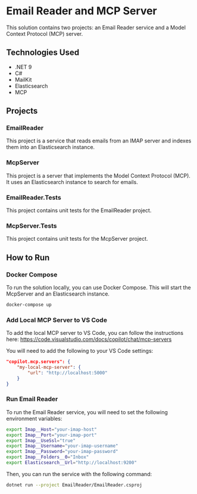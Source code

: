 # Email Reader and MCP Server

This solution contains two projects: an Email Reader service and a Model Context Protocol (MCP) server.

## Technologies Used

- .NET 9
- C#
- MailKit
- Elasticsearch
- MCP

## Projects

### EmailReader

This project is a service that reads emails from an IMAP server and indexes them into an Elasticsearch instance.

### McpServer

This project is a server that implements the Model Context Protocol (MCP). It uses an Elasticsearch instance to search for emails.

### EmailReader.Tests

This project contains unit tests for the EmailReader project.

### McpServer.Tests

This project contains unit tests for the McpServer project.

## How to Run

### Docker Compose

To run the solution locally, you can use Docker Compose. This will start the McpServer and an Elasticsearch instance.

```bash
docker-compose up
```

### Add Local MCP Server to VS Code

To add the local MCP server to VS Code, you can follow the instructions here: https://code.visualstudio.com/docs/copilot/chat/mcp-servers

You will need to add the following to your VS Code settings:

```json
"copilot.mcp.servers": {
    "my-local-mcp-server": {
        "url": "http://localhost:5000"
    }
}
```

### Run Email Reader

To run the Email Reader service, you will need to set the following environment variables:

```bash
export Imap__Host="your-imap-host"
export Imap__Port="your-imap-port"
export Imap__UseSsl="true"
export Imap__Username="your-imap-username"
export Imap__Password="your-imap-password"
export Imap__Folders__0="Inbox"
export Elasticsearch__Url="http://localhost:9200"
```

Then, you can run the service with the following command:

```bash
dotnet run --project EmailReader/EmailReader.csproj
```
